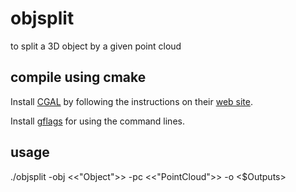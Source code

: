 # objsplit
to split a 3D object by a given point cloud

## compile using cmake

Install [CGAL][] by following the instructions on their [web site][CGAL].

Install [gflags][] for using the command lines.

## usage

./objsplit -obj <<"Object">> -pc <<"PointCloud">> -o <$Outputs>


[CGAL]: http://www.cgal.org
[gflags]: https://github.com/gflags/gflags
